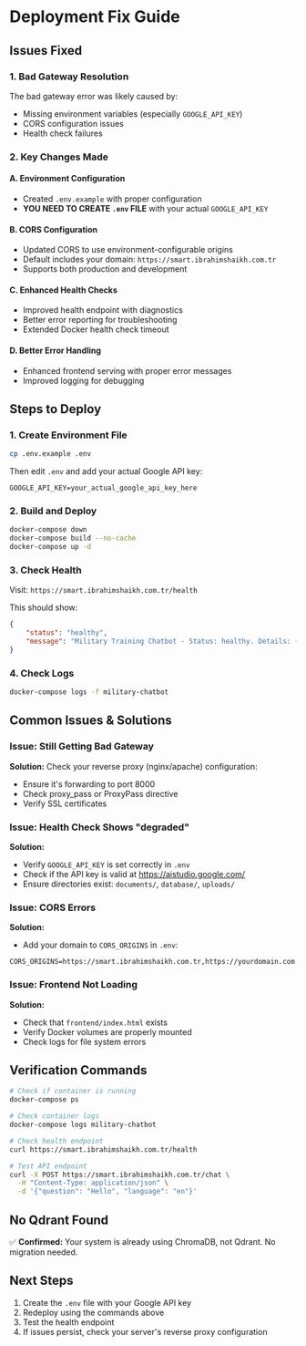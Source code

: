 # Deployment Fix Guide

## Issues Fixed

### 1. Bad Gateway Resolution
The bad gateway error was likely caused by:
- Missing environment variables (especially `GOOGLE_API_KEY`)
- CORS configuration issues
- Health check failures

### 2. Key Changes Made

#### A. Environment Configuration
- Created `.env.example` with proper configuration
- **YOU NEED TO CREATE `.env` FILE** with your actual `GOOGLE_API_KEY`

#### B. CORS Configuration
- Updated CORS to use environment-configurable origins
- Default includes your domain: `https://smart.ibrahimshaikh.com.tr`
- Supports both production and development

#### C. Enhanced Health Checks
- Improved health endpoint with diagnostics
- Better error reporting for troubleshooting
- Extended Docker health check timeout

#### D. Better Error Handling
- Enhanced frontend serving with proper error messages
- Improved logging for debugging

## Steps to Deploy

### 1. Create Environment File
```bash
cp .env.example .env
```

Then edit `.env` and add your actual Google API key:
```
GOOGLE_API_KEY=your_actual_google_api_key_here
```

### 2. Build and Deploy
```bash
docker-compose down
docker-compose build --no-cache
docker-compose up -d
```

### 3. Check Health
Visit: `https://smart.ibrahimshaikh.com.tr/health`

This should show:
```json
{
    "status": "healthy",
    "message": "Military Training Chatbot - Status: healthy. Details: {...}"
}
```

### 4. Check Logs
```bash
docker-compose logs -f military-chatbot
```

## Common Issues & Solutions

### Issue: Still Getting Bad Gateway
**Solution:** Check your reverse proxy (nginx/apache) configuration:
- Ensure it's forwarding to port 8000
- Check proxy_pass or ProxyPass directive
- Verify SSL certificates

### Issue: Health Check Shows "degraded"
**Solution:** 
- Verify `GOOGLE_API_KEY` is set correctly in `.env`
- Check if the API key is valid at https://aistudio.google.com/
- Ensure directories exist: `documents/`, `database/`, `uploads/`

### Issue: CORS Errors
**Solution:**
- Add your domain to `CORS_ORIGINS` in `.env`:
```
CORS_ORIGINS=https://smart.ibrahimshaikh.com.tr,https://yourdomain.com
```

### Issue: Frontend Not Loading
**Solution:**
- Check that `frontend/index.html` exists
- Verify Docker volumes are properly mounted
- Check logs for file system errors

## Verification Commands

```bash
# Check if container is running
docker-compose ps

# Check container logs
docker-compose logs military-chatbot

# Check health endpoint
curl https://smart.ibrahimshaikh.com.tr/health

# Test API endpoint
curl -X POST https://smart.ibrahimshaikh.com.tr/chat \
  -H "Content-Type: application/json" \
  -d '{"question": "Hello", "language": "en"}'
```

## No Qdrant Found

✅ **Confirmed:** Your system is already using ChromaDB, not Qdrant. No migration needed.

## Next Steps

1. Create the `.env` file with your Google API key
2. Redeploy using the commands above
3. Test the health endpoint
4. If issues persist, check your server's reverse proxy configuration
